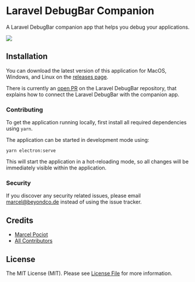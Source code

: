 # Laravel DebugBar Companion

A Laravel DebugBar companion app that helps you debug your applications.

![](https://beyondco.de/github/laravel-debugbar-companion/companion.png)

## Installation

You can download the latest version of this application for MacOS, Windows, and Linux on the [releases page](https://github.com/beyondcode/laravel-debugbar-companion/releases).

There is currently an [open PR](https://github.com/barryvdh/laravel-debugbar/pull/1141) on the Laravel DebugBar repository, that explains how to connect the Laravel DebugBar with the companion app.

### Contributing

To get the application running locally, first install all required dependencies using `yarn`.

The application can be started in development mode using:

```
yarn electron:serve
```

This will start the application in a hot-reloading mode, so all changes will be immediately visible within the application.

### Security

If you discover any security related issues, please email marcel@beyondco.de instead of using the issue tracker.

## Credits

- [Marcel Pociot](https://github.com/mpociot)
- [All Contributors](../../contributors)

## License

The MIT License (MIT). Please see [License File](LICENSE.md) for more information.